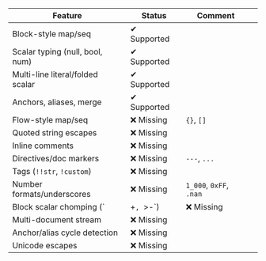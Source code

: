 | Feature                          | Status      | Comment                 |   |
| -------------------------------- | ----------- | ----------------------- | - |
| Block-style map/seq              | ✔ Supported |                         |   |
| Scalar typing (null, bool, num)  | ✔ Supported |                         |   |
| Multi-line literal/folded scalar | ✔ Supported |                         |   |
| Anchors, aliases, merge          | ✔ Supported |                         |   |
| Flow-style map/seq               | ❌ Missing   | `{}`, `[]`              |   |
| Quoted string escapes            | ❌ Missing   |                         |   |
| Inline comments                  | ❌ Missing   |                         |   |
| Directives/doc markers           | ❌ Missing   | `---`, `...`            |   |
| Tags (`!!str`, `!custom`)        | ❌ Missing   |                         |   |
| Number formats/underscores       | ❌ Missing   | `1_000`, `0xFF`, `.nan` |   |
| Block scalar chomping (\`        | +`, `>-\`)  | ❌ Missing               |   |
| Multi-document stream            | ❌ Missing   |                         |   |
| Anchor/alias cycle detection     | ❌ Missing   |                         |   |
| Unicode escapes                  | ❌ Missing   |                         |   |
